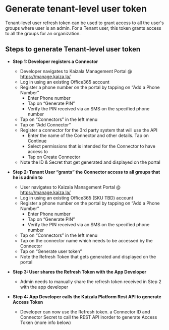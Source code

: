 # Generate tenant-level user token

Tenant-level user refresh token can be used to grant access to all the user's groups where user is an admin. 
For a Tenant user, this token grants access to all the groups for an organization.

## Steps to generate Tenant-level user token
*   **Step 1: Developer registers a Connector**

    *   Developer navigates to Kaizala Management Portal @ https://manage.kaiza.la/
    *   Log in using an existing Office365 account
    *   Register a phone number on the portal by tapping on “Add a Phone Number”
        *   Enter Phone number
        *   Tap on “Generate PIN”
        *   Verify the PIN received via an SMS on the specified phone number
    *   Tap on “Connectors” in the left menu
    *   Tap on “Add Connector”
    *   Register a connector for the 3rd party system that will use the API
        *   Enter the name of the Connector and other details. Tap on Continue
        *   Select permissions that is intended for the Connector to have access to
        *   Tap on Create Connector
    *   Note the ID & Secret that get generated and displayed on the portal

*   **Step 2: Tenant User “grants” the Connector access to all groups that he is admin to**

    *   User navigates to Kaizala Management Portal @ https://manage.kaiza.la/
    *   Log in using an existing Office365 (SKU TBD) account
    *   Register a phone number on the portal by tapping on “Add a Phone Number”
        *   Enter Phone number
        *   Tap on “Generate PIN”
        *   Verify the PIN received via an SMS on the specified phone number
    *   Tap on “Connectors” in the left menu
    *   Tap on the connector name which needs to be accessed by the Connector
    *   Tap on “Generate user token”
    *   Note the Refresh Token that gets generated and displayed on the portal

*   **Step 3: User shares the Refresh Token with the App Developer**

    *   Admin needs to manually share the refresh token received in Step 2 with the app developer

*   **Step 4: App Developer calls the Kaizala Platform Rest API to generate Access Token**

    *   Developer can now use the Refresh token. a Connector ID and Connector Secret to call the REST API inorder to generate Access Token (more info below)


